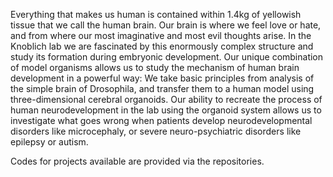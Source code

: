 Everything that makes us human is contained within 1.4kg of yellowish tissue that we call the human brain. Our brain is where we feel love or hate, and from where our most imaginative and most evil thoughts arise. In the Knoblich lab we are fascinated by this enormously complex structure and study its formation during embryonic development. Our unique combination of model organisms allows us to study the mechanism of human brain development in a powerful way: We take basic principles from analysis of the simple brain of Drosophila, and transfer them to a human model using three-dimensional cerebral organoids. Our ability to recreate the process of human neurodevelopment in the lab using the organoid system allows us to investigate what goes wrong when patients develop neurodevelopmental disorders like microcephaly, or severe neuro-psychiatric disorders like epilepsy or autism.

Codes for projects available are provided via the repositories.
